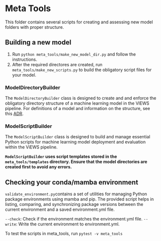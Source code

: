 # Meta Tools

This folder contains several scripts for creating and assessing new model folders with proper structure.

## Building a new model

1. Run `python meta_tools/make_new_model_dir.py` and follow the instructions.
2. After the required directores are created, run `meta_tools/make_new_scripts.py` to build the obligatory script files for your model.


### ModelDirectoryBuilder

The `ModelDirectoryBuilder` class is designed to create and and enforce the obligatory directory structure of a machine learning model in the VIEWS pipeline. For definitions of a model and information on the structure, see this [ADR](https://github.com/prio-data/views_pipeline/blob/main/documentation/ADRs/005_model_definition_and_structure.md).

### ModelScriptBuilder

The `ModelScriptBuilder` class is designed to build and manage essential Python scripts for machine learning model deployment and evaluation within the ViEWS pipeline.

**`ModelScriptBuilder` uses script templates stored in the `meta_tools/templates` directory. Ensure that the model directories are created first to avoid any errors.**

## Checking your conda/mamba environment

`validate_environment.py`contains a set of utilities for managing Python package environments using mamba and pip. The provided script helps in listing, comparing, and synchronizing package versions between the current environment and a saved environment.yml file.

`--check`: Check if the environment matches the environment.yml file.
`--write`: Write the current environment to environment.yml.

To test the scripts in meta_tools, run `pytest -v meta_tools`